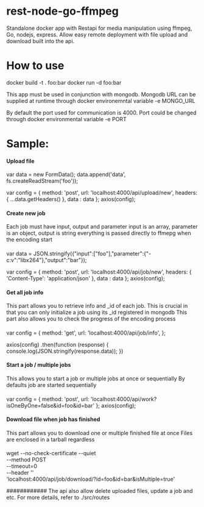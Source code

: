 # rest-node-go-ffmpeg
Standalone docker app with Restapi for media manipulation using ffmpeg, Go, nodejs, express. Allow easy remote deployment with file upload and download built into the api.

# How to use
docker build -t . foo:bar
docker run -d foo:bar


This app must be used in conjunction with mongodb. 
Mongodb URL can be supplied at runtime through docker environemntal variable -e MONGO_URL

By default the port used for communication is 4000.
Port could be changed through docker environmental variable -e PORT


#  Sample:

#### Upload file  ####

var data = new FormData();
data.append('data', fs.createReadStream('foo'));

var config = {
  method: 'post',
  url: 'localhost:4000/api/upload/new',
  headers: { 
    ...data.getHeaders()
  },
  data : data
};
axios(config);

#### Create new job
 Each job must have input, output and parameter
 input is an array, parameter is an object, output is string
 everything is passed directly to ffmepg when the encoding start
####
var data = JSON.stringify({"input":["foo"],"parameter":{"-c:v":"libx264"},"output":"bar"});

var config = {
  method: 'post',
  url: 'localhost:4000/api/job/new',
  headers: { 
    'Content-Type': 'application/json'
  },
  data : data
};
axios(config);

#### Get all job info 
This part allows you to retrieve info and _id of each job.
This is crucial in that you can only initialize a job using its _id registered in mongodb
This part also allows you to check the progress of the encoding process  
####
var config = {
  method: 'get',
  url: 'localhost:4000/api/job/info',
};

axios(config)
.then(function (response) {
  console.log(JSON.stringify(response.data));
})

#### Start a job / multiple jobs
This allows you to start a job or multiple jobs at once or sequentially
By defaults job are started sequentially 
####
var config = {
  method: 'post',
  url: 'localhost:4000/api/work?isOneByOne=false&id=foo&id=bar'
};
axios(config);

#### Download file when job has finished 
This part allows you to download one or multiple finished file at once
Files are enclosed in a tarball regardless
####
wget --no-check-certificate --quiet \
  --method POST \
  --timeout=0 \
  --header '' \
   'localhost:4000/api/job/download/?id=foo&id=bar&isMultiple=true'

############
The api also allow delete uploaded files, update a job and etc. 
For more details, refer to ./src/routes
